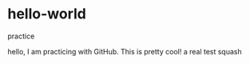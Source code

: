 # hello-world
practice

hello, I am practicing with GitHub. This is pretty cool!
a real test
squash
